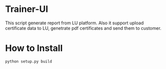 # Trainer-UI
This script generate report from LU platform. 
Also it support upload certificate data to LU, genetrate pdf certificates and send them to customer.


# How to Install
```bash
python setup.py build
```
